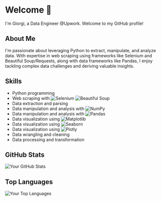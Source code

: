 <!-- Your Name -->
# Welcome 👋
I'm Giorgi, a Data Engineer @Upwork. Welcome to my GitHub profile! 

<!-- Introduction -->
## About Me
I'm passionate about leveraging Python to extract, manipulate, and analyze data. With expertise in web scraping using frameworks like Selenium and Beautiful Soup/Requests, along with data frameworks like Pandas, I enjoy tackling complex data challenges and deriving valuable insights.

<!-- Skills -->
## Skills
- Python programming
- Web scraping with ![Selenium](https://img.shields.io/badge/-Selenium-green?logo=selenium&logoColor=white&style=flat) ![Beautiful Soup](https://img.shields.io/badge/-Beautiful%20Soup-blue?logo=beautifulsoup&logoColor=white&style=flat)
- Data extraction and parsing
- Data manipulation and analysis with ![NumPy](https://img.shields.io/badge/-NumPy-blue?logo=numpy&logoColor=white&style=flat)
- Data manipulation and analysis with ![Pandas](https://img.shields.io/badge/-Pandas-blue?logo=pandas&logoColor=white&style=flat)
- Data visualization using ![Matplotlib](https://img.shields.io/badge/-Matplotlib-orange?logo=python&logoColor=white&style=flat)
- Data visualization using ![Seaborn](https://img.shields.io/badge/-Seaborn-orange?logo=python&logoColor=white&style=flat)
- Data visualization using ![Plotly](https://img.shields.io/badge/-Plotly-orange?logo=plotly&logoColor=white&style=flat)
- Data wrangling and cleaning
- Data processing and transformation

<!-- GitHub Stats -->
## GitHub Stats
![Your GitHub Stats](https://github-readme-stats.vercel.app/api?username=tserediani&show_icons=true&theme=radical)

<!-- Languages -->
## Top Languages
![Your Top Languages](https://github-readme-stats.vercel.app/api/top-langs/?username=tserediani&layout=compact&theme=radical)
